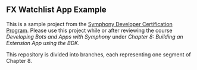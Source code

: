 ## FX Watchlist App Example

This is a sample project from the [Symphony Developer Certification Program](https://learn.symphony.com).
Please use this project while or after reviewing the course *Developing Bots and Apps with Symphony*
under *Chapter 8: Building an Extension App using the BDK*.

This repository is divided into branches, each representing one segment of Chapter 8.
